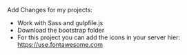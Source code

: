 Add Changes for my projects:
- Work with Sass and gulpfile.js
- Download the bootstrap folder
- For this project you can add the icons in your server hier:
  https://use.fontawesome.com
